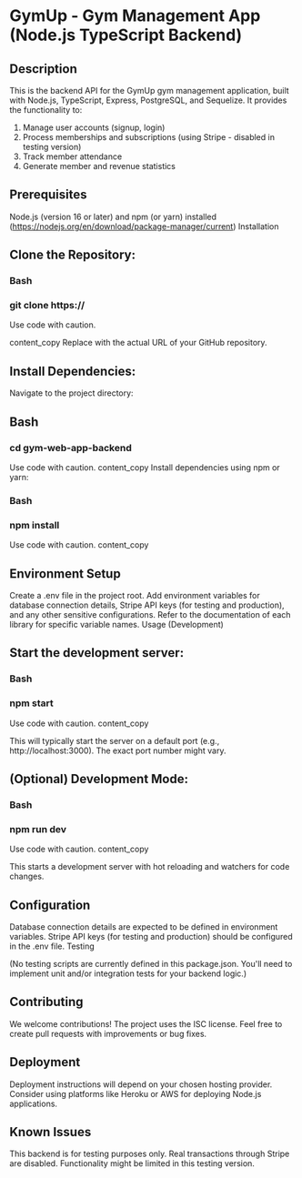 # GymUp - Gym Management App (Node.js TypeScript Backend)
## Description

This is the backend API for the GymUp gym management application, built with Node.js, TypeScript, Express, PostgreSQL, and Sequelize. It provides the functionality to:

1. Manage user accounts (signup, login)
2. Process memberships and subscriptions (using Stripe - disabled in testing version)
3. Track member attendance
4. Generate member and revenue statistics

## Prerequisites
 
Node.js (version 16 or later) and npm (or yarn) installed (https://nodejs.org/en/download/package-manager/current)
Installation

## Clone the Repository:

### Bash
### git clone https://<your-github-repo-url>
Use code with caution.

content_copy
Replace <your-github-repo-url> with the actual URL of your GitHub repository.

## Install Dependencies:

Navigate to the project directory:

## Bash
### cd gym-web-app-backend
Use code with caution.
content_copy
Install dependencies using npm or yarn:

### Bash
### npm install
Use code with caution.
content_copy

## Environment Setup

Create a .env file in the project root.
Add environment variables for database connection details, Stripe API keys (for testing and production), and any other sensitive configurations. Refer to the documentation of each library for specific variable names.
Usage (Development)

## Start the development server:

### Bash
### npm start
Use code with caution.
content_copy

This will typically start the server on a default port (e.g., http://localhost:3000). The exact port number might vary.

## (Optional) Development Mode:

### Bash
### npm run dev
Use code with caution.
content_copy

This starts a development server with hot reloading and watchers for code changes.

## Configuration

Database connection details are expected to be defined in environment variables.
Stripe API keys (for testing and production) should be configured in the .env file.
Testing

(No testing scripts are currently defined in this package.json. You'll need to implement unit and/or integration tests for your backend logic.)

## Contributing

We welcome contributions! The project uses the ISC license. Feel free to create pull requests with improvements or bug fixes.

## Deployment

Deployment instructions will depend on your chosen hosting provider. Consider using platforms like Heroku or AWS for deploying Node.js applications.

## Known Issues

This backend is for testing purposes only. Real transactions through Stripe are disabled.
Functionality might be limited in this testing version.